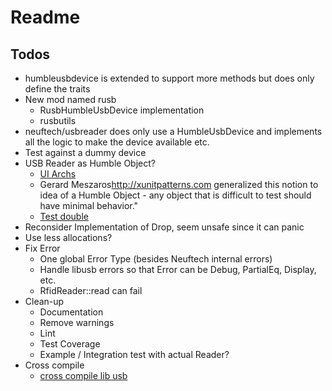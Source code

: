 # Readme

## Todos

* humbleusbdevice is extended to support more methods but does only define the traits
* New mod named rusb
    * RusbHumbleUsbDevice implementation
    * rusbutils
* neuftech/usbreader does only use a HumbleUsbDevice and implements all the logic to make the device available etc.
* Test against a dummy device
* USB Reader as Humble Object?
  * [UI Archs](https://martinfowler.com/eaaDev/uiArchs.html)
  * Gerard Meszaros<http://xunitpatterns.com> generalized this notion to idea of a Humble Object - any object that is difficult to test should have minimal behavior."
  * [Test double](https://martinfowler.com/bliki/TestDouble.html)
* Reconsider Implementation of Drop, seem unsafe since it can panic
* Use less allocations?
* Fix Error
  * One global Error Type (besides Neuftech internal errors)
  * Handle libusb errors so that Error can be Debug, PartialEq, Display, etc.
  * RfidReader::read can fail
* Clean-up
  * Documentation
  * Remove warnings
  * Lint
  * Test Coverage
  * Example / Integration test with actual Reader?
* Cross compile
  * [cross compile lib usb](https://github.com/dcuddeback/libusb-sys#cross-compiling)
